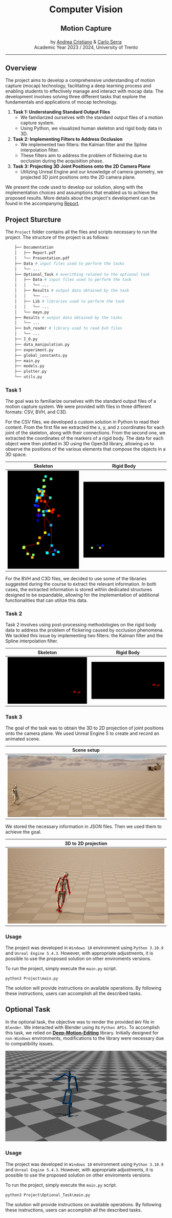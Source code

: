 <div align="center">
	<h1> Computer Vision </h1>
</div>

## <p align="center"> Motion Capture </p>

<div align="center">
  	by <a href="https://github.com/andy295">Andrea Cristiano</a> & <a href="https://github.com/MasterCarlo">Carlo Serra</a>
	<br>
	Academic Year 2023 / 2024, University of Trento
</div>

---

## Overview

The project aims to develop a comprehensive understanding of motion capture (mocap) technology, facilitating a deep learning process and enabling students to effectively manage and interact with mocap data. The development involves solving three different tasks that explore the fundamentals and applications of mocap technology.
1. **Task 1: Understanding Standard Output Files**
	- We familiarized ourselves with the standard output files of a motion capture system.
	- Using Python, we visualized human skeleton and rigid body data in 3D.
2. **Task 2: Implementing Filters to Address Occlusion**
	- We implemented two filters: the Kalman filter and the Spline interpolation filter.
	- These filters aim to address the problem of flickering due to occlusion during the acquisition phase.
3. **Task 3: Projecting 3D Joint Positions onto the 2D Camera Plane**
	- Utilizing Unreal Engine and our knowledge of camera geometry, we projected 3D joint positions onto the 2D camera plane.

We present the code used to develop our solution, along with the implementation choices and assumptions that enabled us to achieve the proposed results. More details about the project's development can be found in the accompanying  [Report](./Project/Documentation/Report.pdf).

## Project Sturcture
The `Project` folder contains all the files and scripts necessary to run the project.
The structure of the project is as follows:
```bash
	├── Documentation
	│   ├── Report.pdf
	│   └── Presentation.pdf
	├── Data # input files used to perform the tasks
	│   └── ...
	├── Optional_Task # everithing related to the optional task
	│   ├── Data # input files used to perform the task
	│   │   └── ...
	│   ├── Results # output data obtained by the task
	│   │   └── ...
	│   ├── Lib # libraries used to perform the task
	│   │   └── ...
	│   └── mayn.py
	├── Results # output data obtained by the tasks	
	│   └── ...
	├── bvh_reader # library used to read bvh files
	│   └── ...
	├── I_O.py
	├── data_manipulation.py
	├── experiment.py
	├── global_constants.py
	├── main.py
	├── models.py
	├── plotter.py
	└── utils.py
```
### Task 1
The goal was to familiarize ourselves with the standard output files of a motion capture system. We were provided with files in three different formats: CSV, BVH, and C3D.

For the CSV files, we developed a custom solution in Python to read their content. From  the first file we extracted the x, y, and z coordinates for each joint of the skeleton, along with their connections. From the second one, we extracted the coordinates of the markers of a rigid body. The data for each object were then plotted in 3D using the Open3d library, allowing us to observe the positions of the various elements that compose the objects in a 3D space.

| Skeleton | Rigid Body |
| - | - |
| ![](./Project/Results/Task_1/skeleton.PNG) | ![](./Project/Results/Task_1/rigid_body.gif) |

For the BVH and C3D files, we decided to use some of the libraries suggested during the course to extract the relevant information. In both cases, the extracted information is stored within dedicated structures designed to be expandable, allowing for the implementation of additional functionalities that can utilize this data.

### Task 2
Task 2 involves using post-processing methodologies on the rigid body data to address the problem of flickering caused by occlusion phenomena. We tackled this issue by implementing two filters: the Kalman filter and the Spline interpolation filter.

| Skeleton | Rigid Body |
| - | - |
| ![](./Project/Results/Task_2/rigid_body_kalman.gif) | ![](./Project/Results/Task_2/rigid_body_spline.gif) |

### Task 3
The goal of the task was to obtain the 3D to 2D projection of joint positions onto the camera plane. We used Unreal Engine 5 to create and record an animated scene.

| Scene setup |
| - |
| ![](./Project/Results/Task_3/Scene_setup.png) |

We stored the necessary information in JSON files. Then we used them to achieve the goal.

| 3D to 2D projection |
| - |
| ![](./Project/Results/Task_3/Projected_points.png) |

### Usage
The project was developed in `Windows 10` environment using `Python 3.10.9` and `Unreal Engine 5.4.3`. However, with appropriate adjustments, it is possible to use the proposed solution on other enviroments versions.

To run the project, simply execute the `main.py` script. 
```
python3 Project\main.py
```

The solution will provide instructions on available operations. By following these instructions, users can accomplish all the described tasks.

## Optional Task
In the optional task, the objective was to render the provided `BHV` file in `Blender`. We interacted with Blender using its `Python APIs`. To accomplish this task, we relied on [**Deep-Motion-Editing**](https://github.com/DeepMotionEditing/deep-motion-editing) library. Initially designed for `non-Windows` environments, modifications to the library were necessary due to compatibility issues.

[![Video](./Project/Optional_Task/Results/Render/Render.png)](https://youtu.be/2TT5JsIz6_o)

### Usage
The project was developed in `Windows 10` environment using `Python 3.10.9` and `Unreal Engine 5.4.3`. However, with appropriate adjustments, it is possible to use the proposed solution on other enviroments versions.

To run the project, simply execute the `main.py` script. 
```
python3 Project\Optional_Task\main.py
```

The solution will provide instructions on available operations. By following these instructions, users can accomplish all the described tasks.
